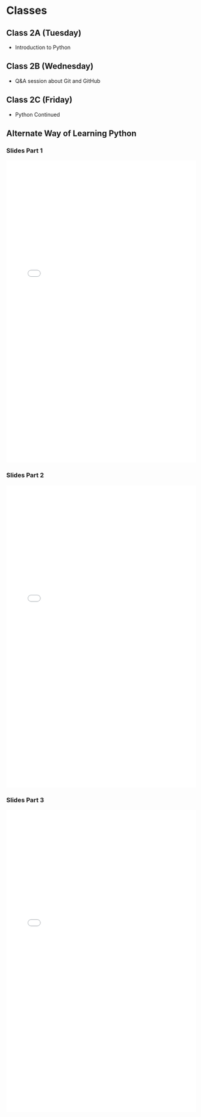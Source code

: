 # Classes

## Class 2A (Tuesday)

- Introduction to Python

## Class 2B (Wednesday)

- Q&A session about Git and GitHub

## Class 2C (Friday)

- Python Continued

## Alternate Way of Learning Python

### Slides Part 1

<iframe src="../../Lecture4_Python1.pdf" width="100%" height="800px" frameBorder="0"> </iframe>

### Slides Part 2

<iframe src="../../Lecture5_Python2.pdf" width="100%" height="800px" frameBorder="0"> </iframe>

### Slides Part 3

<iframe src="../../Lecture5B_Python_extra.pdf" width="100%" height="800px" frameBorder="0"> </iframe>